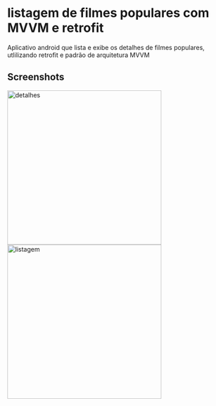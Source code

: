 # listagem de filmes populares com MVVM e retrofit
Aplicativo android que lista e exibe os detalhes de filmes populares, utlilizando retrofit e padrão de arquitetura MVVM

## Screenshots
<img src="https://github.com/JoaoViniciusLima/listagem_de_filmes_populares_com_mvvm_e_retrofit/assets/87715417/39aba68c-af65-4062-8d07-62ec4e962cba" alt="detalhes" width="350"/>
<img src="https://github.com/JoaoViniciusLima/listagem_de_filmes_populares_com_mvvm_e_retrofit/assets/87715417/7556eb85-a6fe-4558-aac6-ad303bc33147" alt="listagem" width="350"/>




